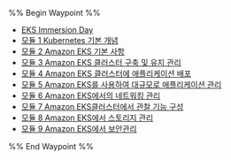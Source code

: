 %% Begin Waypoint %%
- [EKS Immersion Day](./EKS%20Immersion%20Day.md)
- [모듈 1 Kubernetes 기본 개념](./%EB%AA%A8%EB%93%88%201%20Kubernetes%20%EA%B8%B0%EB%B3%B8%20%EA%B0%9C%EB%85%90.md)
- [모듈 2 Amazon EKS 기본 사항](./%EB%AA%A8%EB%93%88%202%20Amazon%20EKS%20%EA%B8%B0%EB%B3%B8%20%EC%82%AC%ED%95%AD.md)
- [모듈 3 Amazon EKS 클러스터 구축 및 유지 관리](./%EB%AA%A8%EB%93%88%203%20Amazon%20EKS%20%ED%81%B4%EB%9F%AC%EC%8A%A4%ED%84%B0%20%EA%B5%AC%EC%B6%95%20%EB%B0%8F%20%EC%9C%A0%EC%A7%80%20%EA%B4%80%EB%A6%AC.md)
- [모듈 4 Amazon EKS 클러스터에 애플리케이션 배포](./%EB%AA%A8%EB%93%88%204%20Amazon%20EKS%20%ED%81%B4%EB%9F%AC%EC%8A%A4%ED%84%B0%EC%97%90%20%EC%95%A0%ED%94%8C%EB%A6%AC%EC%BC%80%EC%9D%B4%EC%85%98%20%EB%B0%B0%ED%8F%AC.md)
- [모듈 5 Amazon EKS를 사용하여 대규모로 애플리케이션 관리](./%EB%AA%A8%EB%93%88%205%20Amazon%20EKS%EB%A5%BC%20%EC%82%AC%EC%9A%A9%ED%95%98%EC%97%AC%20%EB%8C%80%EA%B7%9C%EB%AA%A8%EB%A1%9C%20%EC%95%A0%ED%94%8C%EB%A6%AC%EC%BC%80%EC%9D%B4%EC%85%98%20%EA%B4%80%EB%A6%AC.md)
- [모듈 6 Amazon EKS에서의 네트워킹 관리](./%EB%AA%A8%EB%93%88%206%20Amazon%20EKS%EC%97%90%EC%84%9C%EC%9D%98%20%EB%84%A4%ED%8A%B8%EC%9B%8C%ED%82%B9%20%EA%B4%80%EB%A6%AC.md)
- [모듈 7 Amazon EKS클러스터에서 관찰 기능 구성](./%EB%AA%A8%EB%93%88%207%20Amazon%20EKS%ED%81%B4%EB%9F%AC%EC%8A%A4%ED%84%B0%EC%97%90%EC%84%9C%20%EA%B4%80%EC%B0%B0%20%EA%B8%B0%EB%8A%A5%20%EA%B5%AC%EC%84%B1.md)
- [모듈 8 Amazon EKS에서 스토리지 관리](./%EB%AA%A8%EB%93%88%208%20Amazon%20EKS%EC%97%90%EC%84%9C%20%EC%8A%A4%ED%86%A0%EB%A6%AC%EC%A7%80%20%EA%B4%80%EB%A6%AC.md)
- [모듈 9 Amazon EKS에서 보안관리](./%EB%AA%A8%EB%93%88%209%20Amazon%20EKS%EC%97%90%EC%84%9C%20%EB%B3%B4%EC%95%88%EA%B4%80%EB%A6%AC.md)

%% End Waypoint %%